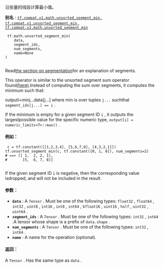 

沿张量的线段计算最小值。

**别名** : [ `tf.compat.v1.math.unsorted_segment_min` ](/api_docs/python/tf/math/unsorted_segment_min), [ `tf.compat.v1.unsorted_segment_min` ](/api_docs/python/tf/math/unsorted_segment_min), [ `tf.compat.v2.math.unsorted_segment_min` ](/api_docs/python/tf/math/unsorted_segment_min)

```
 tf.math.unsorted_segment_min(
    data,
    segment_ids,
    num_segments,
    name=None
)
 
```

Read[the section on segmentation](https://tensorflow.org/api_docs/python/tf/math#Segmentation)for an explanation of segments.

This operator is similar to the unsorted segment sum operator found[(here)](https://tensorflow.google.cn/api_docs/api_docs/python/math_ops#UnsortedSegmentSum).Instead of computing the sum over segments, it computes the minimum such that:

outputi=minj...data[j...] where min is over tuples  `j...`  suchthat  `segment_ids[j...] == i` .

If the minimum is empty for a given segment ID  `i` , it outputs the largestpossible value for the specific numeric type, `output[i] = numeric_limits<T>::max()` .

#### 例如：


```
 c = tf.constant([[1,2,3,4], [5,6,7,8], [4,3,2,1]])
tf.unsorted_segment_min(c, tf.constant([0, 1, 0]), num_segments=2)
# ==> [[ 1,  2, 2, 1],
#       [5,  6, 7, 8]]
 
```

If the given segment ID  `i`  is negative, then the corresponding value isdropped, and will not be included in the result.

#### 参数：
- **`data`** : A  `Tensor` . Must be one of the following types:  `float32` ,  `float64` ,  `int32` ,  `uint8` ,  `int16` ,  `int8` ,  `int64` ,  `bfloat16` ,  `uint16` ,  `half` ,  `uint32` ,  `uint64` .
- **`segment_ids`** : A  `Tensor` . Must be one of the following types:  `int32` ,  `int64` .A tensor whose shape is a prefix of  `data.shape` .
- **`num_segments`** : A  `Tensor` . Must be one of the following types:  `int32` ,  `int64` .
- **`name`** : A name for the operation (optional).


#### 返回：
A  `Tensor` . Has the same type as  `data` .

